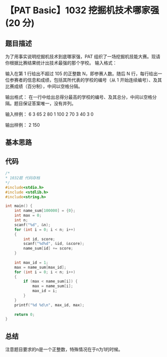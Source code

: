 # 【PAT Basic】1032 挖掘机技术哪家强 (20 分)

## 题目描述

为了用事实说明挖掘机技术到底哪家强，PAT 组织了一场挖掘机技能大赛。现请你根据比赛结果统计出技术最强的那个学校。
输入格式：

输入在第 1 行给出不超过 10​5​​  的正整数 N，即参赛人数。随后 N 行，每行给出一位参赛者的信息和成绩，包括其所代表的学校的编号（从 1 开始连续编号）、及其比赛成绩（百分制），中间以空格分隔。

输出格式：
在一行中给出总得分最高的学校的编号、及其总分，中间以空格分隔。题目保证答案唯一，没有并列。

输入样例：
6
3 65
2 80
1 100
2 70
3 40
3 0

输出样例：
2 150

## 基本思路

## 代码

```c++
/*
* 1032题 代码存档
*/
#include<stdio.h>
#include <stdlib.h>
#include<string.h>

int main() {
    int name_sum[100000] = {0};
    int max = 0;
    int n;
    scanf("%d", &n);
    for (int i = 0; i < n; i++)
    {
        int id, score;
        scanf("%d%d", &id, &score);
        name_sum[id] += score;
    }
    
    int max_id = 1;
    max = name_sum[max_id];
    for (int i = 0; i < n; i++)
    {
        if (max < name_sum[i]) {
            max = name_sum[i];
            max_id = i;
        }   
    }
    printf("%d %d\n", max_id, max);
    
    return 0;
}
```

## 总结

注意题目要求的n是一个正整数，特殊情况在于n为1的时候。
